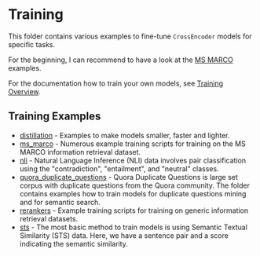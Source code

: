 # Training

This folder contains various examples to fine-tune `CrossEncoder` models for specific tasks.

For the beginning, I can recommend to have a look at the [MS MARCO](ms_marco/) examples.

For the documentation how to train your own models, see [Training Overview](http://www.sbert.net/docs/cross_encoder/training_overview.html).

## Training Examples

- [distillation](distillation/) - Examples to make models smaller, faster and lighter.
- [ms_marco](ms_marco/) - Numerous example training scripts for training on the MS MARCO information retrieval dataset.
- [nli](nli/) - Natural Language Inference (NLI) data involves pair classification using the "contradiction", "entailment", and "neutral" classes.
- [quora_duplicate_questions](quora_duplicate_questions/) - Quora Duplicate Questions is large set corpus with duplicate questions from the Quora community. The folder contains examples how to train models for duplicate questions mining and for semantic search.
- [rerankers](rerankers/) - Example training scripts for training on generic information retrieval datasets.
- [sts](sts/) - The most basic method to train models is using Semantic Textual Similarity (STS) data. Here, we have a sentence pair and a score indicating the semantic similarity.
